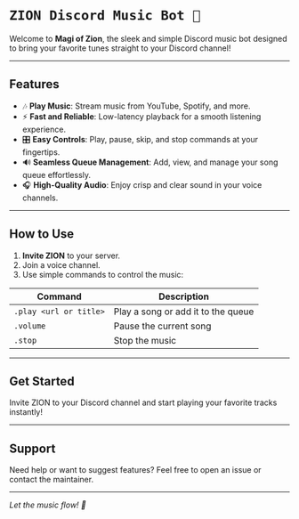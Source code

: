 # `ZION Discord Music Bot 🎵`

Welcome to **Magi of Zion**, the sleek and simple Discord music bot designed to bring your favorite tunes straight to your Discord channel!

---

## Features

- 🎶 **Play Music**: Stream music from YouTube, Spotify, and more.
- ⚡ **Fast and Reliable**: Low-latency playback for a smooth listening experience.
- 🎛 **Easy Controls**: Play, pause, skip, and stop commands at your fingertips.
- 🔊 **Seamless Queue Management**: Add, view, and manage your song queue effortlessly.
- 🎧 **High-Quality Audio**: Enjoy crisp and clear sound in your voice channels.

---

## How to Use

1. **Invite ZION** to your server.  
2. Join a voice channel.  
3. Use simple commands to control the music:  

| Command       | Description                                 |
| --------------|---------------------------------------------|
| `.play <url or title>` | Play a song or add it to the queue |
| `.volume`              | Pause the current song             |
| `.stop`                | Stop the music                     |

---

## Get Started

Invite ZION to your Discord channel and start playing your favorite tracks instantly!

---

## Support

Need help or want to suggest features? Feel free to open an issue or contact the maintainer.

---

*Let the music flow! 🎵*